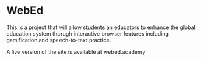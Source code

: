 # WebEd

This is a project that will allow students an educators to enhance the global education system thorugh interactive browser features including gamification and speech-to-text practice. 

A live version of the site is available at webed.academy
